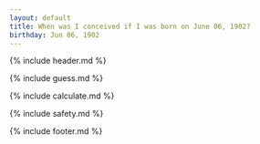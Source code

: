 ```yaml
---
layout: default
title: When was I conceived if I was born on June 06, 1902?
birthday: Jun 06, 1902
---
```


{% include header.md %}

{% include guess.md %}

{% include calculate.md %}

{% include safety.md %}

{% include footer.md %}



